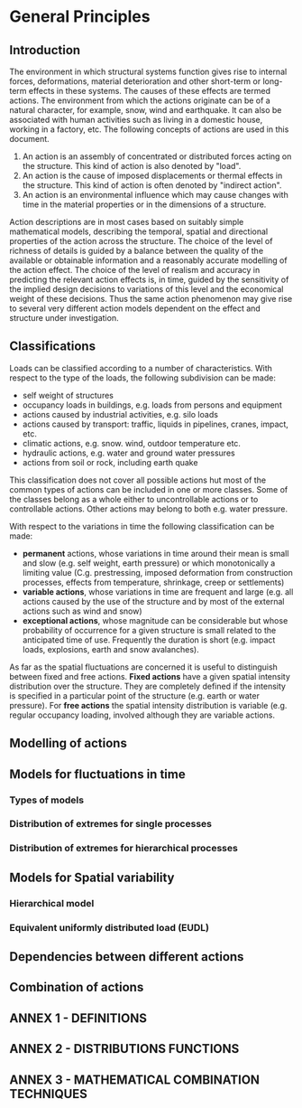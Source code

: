 # General Principles

## Introduction
The environment in which structural systems function gives rise to internal forces, deformations, material deterioration and other short-term or long-term effects in these systems. The causes of these effects are termed actions. The environment from which the actions originate can be of a natural
character, for example, snow, wind and earthquake. lt can also be associated with human activities such as living in a domestic house, working in a factory, etc.
The following concepts of actions are used in this document.

1. An action is an assembly of concentrated or distributed forces acting on the structure. This kind of action is also denoted by "load".
2. An action is the cause of imposed displacements or thermal effects in the structure. This kind of action is often denoted by "indirect action".
3. An action is an environmental influence which may cause changes with time in the material properties or in the dimensions of a structure.

Action descriptions are in most cases based on suitably simple mathematical models, describing the temporal, spatial and directional properties of the action across the structure. The choice of the level of richness of details is guided by a balance between the quality of the available or obtainable information and a reasonably accurate modelling of the action effect. The choice of the level of realism and accuracy in predicting the relevant action effects is, in time, guided by the sensitivity of the implied design decisions to variations of this level and the economical weight of these decisions.
Thus the same action phenomenon may give rise to several very different action models dependent on the effect and structure under investigation.

## Classifications

Loads can be classified according to a number of characteristics. With respect to the type of the loads, the following subdivision can be made:

- self weight of structures
- occupancy loads in buildings, e.g. loads from persons and equipment
- actions caused by industrial activities, e.g. silo loads
- actions caused by transport: traffic, liquids in pipelines, cranes, impact, etc.
- climatic actions, e.g. snow. wind, outdoor temperature etc.
- hydraulic actions, e.g. water and ground water pressures
- actions from soil or rock, including earth quake

This classification does not cover all possible actions hut most of the common types of actions can be included in one or more classes. Some of the classes belong as a whole either to uncontrollable actions or to controllable actions. Other actions may belong to both e.g. water pressure.

With respect to the variations in time the following classification can be made:

- **permanent** actions, whose variations in time around their mean is small and slow (e.g. self weight, earth pressure) or which monotonically a limiting value (C.g. prestressing, imposed deformation from construction processes, effects from temperature, shrinkage, creep or settlements)
- **variable actions**, whose variations in time are frequent and large (e.g. all actions caused by the use of the structure and by most of the external actions such as wind and snow)
- **exceptional actions**, whose magnitude can be considerable but whose probability of occurrence for a given structure is small related to the anticipated time of use. Frequently the duration is short (e.g. impact loads, explosions, earth and snow avalanches).

As far as the spatial fluctuations are concerned it is useful to distinguish between fixed and free
actions. **Fixed actions** have a given spatial intensity distribution over the structure. They are
completely defined if the intensity is specified in a particular point of the structure (e.g. earth or water
pressure). For **free actions** the spatial intensity distribution is variable (e.g. regular occupancy
loading, involved although they are variable actions.


## Modelling of actions
## Models for fluctuations in time
### Types of models
### Distribution of extremes for single processes
### Distribution of extremes for hierarchical processes
## Models for Spatial variability
### Hierarchical model
### Equivalent uniformly distributed load (EUDL)
## Dependencies between different actions
## Combination of actions

## ANNEX 1 - DEFINITIONS
## ANNEX 2 - DISTRIBUTIONS FUNCTIONS
## ANNEX 3 - MATHEMATICAL COMBINATION TECHNIQUES

